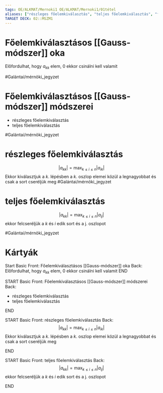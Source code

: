 ```yaml
---
tags: OE/ALKMAT/Mernoki1 OE/ALKMAT/Mernoki1/01tétel 
aliases: ["részleges főelemkiválasztás", "teljes főelemkiválasztás", "főelemkiválasztás"]
TARGET DECK: 02::MSZM1
---
```


# Főelemkiválasztásos [[Gauss-módszer]] oka
Előfordulhat, hogy $a_{kk}$ elem, $0$ ekkor csinálni kell valamit

#Galántai/mérnöki_jegyzet 

# Főelemkiválasztásos [[Gauss-módszer]] módszerei
- részleges főelemkiválasztás
- teljes főelemkiválasztás

#Galántai/mérnöki_jegyzet 

# részleges főelemkiválasztás
$$|a_{kk}| = \max_{k \le i \le n} |a_{ik}|$$
Ekkor kiválasztjuk a $k$. lépésben a $k$. oszlop elemei közül a legnagyobbat
és csak a sort cseréljük meg
#Galántai/mérnöki_jegyzet 

# teljes főelemkiválasztás
$$|a_{kk}| = \max_{k \le i \le n}|a_{ij}|$$
ekkor felcseréljük a $k$ és $i$ edik sort és a j. oszlopot

#Galántai/mérnöki_jegyzet 

# Kártyák
Start
Basic
Front:
Főelemkiválasztásos [[Gauss-módszer]] oka
Back:
Előfordulhat, hogy $a_{kk}$ elem, $0$ ekkor csinálni kell valamit
END

START
Basic
Front:
Főelemkiválasztásos [[Gauss-módszer]] módszerei
Back:
- részleges főelemkiválasztás
- teljes főelemkiválasztás
<!--ID: 1686516126047-->
END

START
Basic
Front:
részleges főelemkiválasztás
Back:
$$|a_{kk}| = \max_{k \le i \le n} |a_{ik}|$$
Ekkor kiválasztjuk a $k$. lépésben a $k$. oszlop elemei közül a legnagyobbat
és csak a sort cseréljük meg
<!--ID: 1686516126057-->
END

START
Basic
Front:
teljes főelemkiválasztás
Back:
$$|a_{kk}| = \max_{k \le i \le n}|a_{ij}|$$
ekkor felcseréljük a $k$ és $i$ edik sort és a j. oszlopot
<!--ID: 1686516126064-->
END